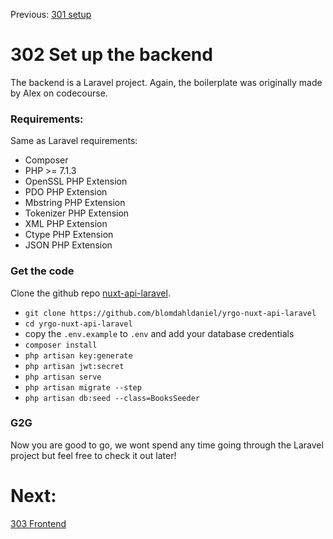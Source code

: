 Previous: [301 setup](./301-setup.md)

# 302 Set up the backend 
The backend is a Laravel project. Again, the boilerplate was originally made by Alex on codecourse.

### Requirements:
Same as Laravel requirements:
- Composer
- PHP >= 7.1.3
- OpenSSL PHP Extension
- PDO PHP Extension
- Mbstring PHP Extension
- Tokenizer PHP Extension
- XML PHP Extension
- Ctype PHP Extension
- JSON PHP Extension

### Get the code
Clone the github repo [nuxt-api-laravel](https://github.com/blomdahldaniel/yrgo-nuxt-api-laravel).

- `git clone https://github.com/blomdahldaniel/yrgo-nuxt-api-laravel`
- `cd yrgo-nuxt-api-laravel`
- copy the `.env.example` to  `.env` and add your database credentials
- `composer install`
- `php artisan key:generate`
- `php artisan jwt:secret`
- `php artisan serve`
- `php artisan migrate --step`
- `php artisan db:seed --class=BooksSeeder`

### G2G
Now you are good to go, we wont spend any time going through the Laravel project but feel free to check it out later!

# Next:
[303 Frontend](./303-frontend.md)
